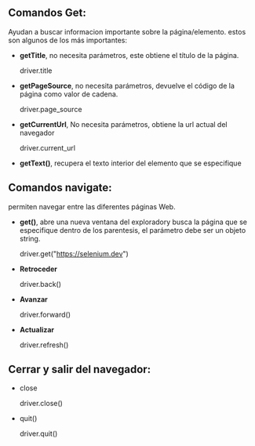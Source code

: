 ## Comandos Get:
Ayudan a buscar informacion importante sobre la página/elemento. estos son algunos de los más importantes:  
- **getTitle**, no necesita parámetros, este obtiene el título de la página.

    driver.title

- **getPageSource**, no necesita parámetros, devuelve el código de la página como valor de cadena.
    
    driver.page_source

- **getCurrentUrl**, No necesita parámetros, obtiene la url actual del navegador

    driver.current_url
    
- **getText()**, recupera el texto interior del elemento que se especifique

## Comandos navigate:
permiten navegar entre las diferentes páginas Web.
- **get()**, abre una nueva ventana del exploradory busca la página que se especifique dentro de los parentesis, el parámetro debe ser un objeto string.

    driver.get("https://selenium.dev")
    
- **Retroceder**

    driver.back()

- **Avanzar**

    driver.forward()

- **Actualizar**

    driver.refresh()
    
## Cerrar y salir del navegador:
- close

    driver.close()

- quit()

    driver.quit()
